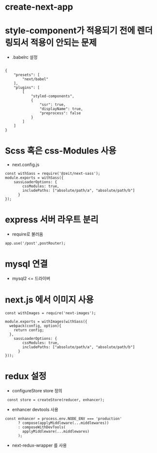 # create-next-app

# style-component가 적용되기 전에 렌더링되서 적용이 안되는 문제

- .babelrc 설정

```

{
    "presets": [
        "next/babel"
    ],
    "plugins": [
        [
            "styled-components",
            {
                "ssr": true,
                "displayName": true,
                "preprocess": false
            }
        ]
    ]
}

```

# Scss 혹은 css-Modules 사용

- next.config.js

```
const withSass = require('@zeit/next-sass');
module.exports = withSass({
    sassLoaderOptions: {
        cssModules: true,
        includePaths: ["absolute/path/a", "absolute/path/b"]
      }
});
```


# express 서버 라우트 분리

- require로 불러옴

```
app.use('/post',postRouter);
```

# mysql 연결

- mysql2 <= 드라이버

# next.js 에서 이미지 사용

```
const withImages = require('next-images');

module.exports = withImages(withSass({
  webpack(config, option){
    return config;
  },
    sassLoaderOptions: {
        cssModules: true,
        includePaths: ["absolute/path/a", "absolute/path/b"]
      }
}));
```

# redux 설정

- configureStore store 정의
```
 const store = createStore(reducer, enhancer);
```
- enhancer devtools 사용
```
const enhancer = process.env.NODE_ENV === 'production'
      ? compose(applyMiddleware(...middlewares))
      : composeWithDevTools(
        applyMiddleware(...middlewares)
      );
```
- next-redux-wrapper 를 사용

